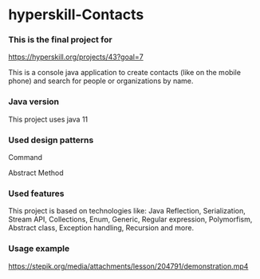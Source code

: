 # hyperskill-Contacts
### This is the final project for
https://hyperskill.org/projects/43?goal=7

This is a console java application to create contacts (like on the mobile phone) and search for people or organizations by name. 

### Java version
This project uses java 11

### Used design patterns
Command

Abstract Method

### Used features
This project is based on technologies like:
Java Reflection, 
Serialization, 
Stream API, 
Collections, 
Enum, 
Generic, 
Regular expression, 
Polymorfism, 
Abstract class, 
Exception handling,
Recursion 
and more.

### Usage example
https://stepik.org/media/attachments/lesson/204791/demonstration.mp4
